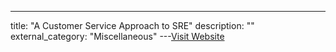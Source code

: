 ---
title: "A Customer Service Approach to SRE"
description: ""
external_category: "Miscellaneous"
---[Visit Website](https://www.usenix.org/conference/srecon19emea/presentation/looney)

